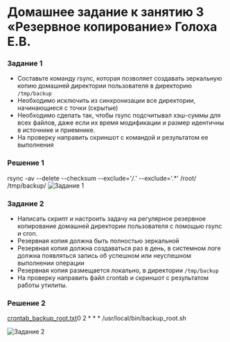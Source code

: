 # Домашнее задание к занятию 3 «Резервное копирование» Голоха Е.В.




### Задание 1
- Составьте команду rsync, которая позволяет создавать зеркальную копию домашней директории пользователя в директорию `/tmp/backup`
- Необходимо исключить из синхронизации все директории, начинающиеся с точки (скрытые)
- Необходимо сделать так, чтобы rsync подсчитывал хэш-суммы для всех файлов, даже если их время модификации и размер идентичны в источнике и приемнике.
- На проверку направить скриншот с командой и результатом ее выполнения

### Решение 1 
rsync -av --delete --checksum --exclude='*/.*' --exclude='.*' /root/ /tmp/backup/
![Задание 1 ](https://github.com/user-attachments/assets/30fbbda2-92f2-40a4-a72c-811a59edbb3c)



### Задание 2
- Написать скрипт и настроить задачу на регулярное резервное копирование домашней директории пользователя с помощью rsync и cron.
- Резервная копия должна быть полностью зеркальной
- Резервная копия должна создаваться раз в день, в системном логе должна появляться запись об успешном или неуспешном выполнении операции
- Резервная копия размещается локально, в директории `/tmp/backup`
- На проверку направить файл crontab и скриншот с результатом работы утилиты.

### Решение 2
[crontab_backup_root.txt](https://github.com/user-attachments/files/20518979/crontab_backup_root.txt)0 2 * * * /usr/local/bin/backup_root.sh


![Задание 2](https://github.com/user-attachments/assets/cab8f6f2-7399-4483-b237-84b165f3ec5c)
